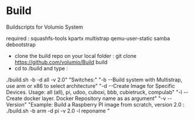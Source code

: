 Build
=====

Buildscripts for Volumio System

required :
squashfs-tools kpartx multistrap qemu-user-static samba debootstrap

- clone the build repo on your local folder  : git clone https://github.com/volumio/Build build
- cd to /build and type :

./build.sh -b -d all -v 2.0"
"Switches:"
"-b      --Build system with Multistrap, use arm or x86 to select architecture"
"-d      --Create Image for Specific Devices. Usage: all (all), pi, udoo, cuboxi, bbb, cubietruck, compulab"
"-l      --Create docker layer. Docker Repository name as as argument"
"-v      --Version"
"Example: Build a Raspberry PI image from scratch, version 2.0 : ./build.sh -b arm -d pi -v 2.0 -l reponame "
